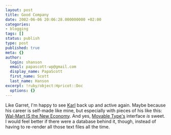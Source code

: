 ```yaml
---
layout: post
title: Good Company
date: 2002-06-06 20:06:28.000000000 +02:00
categories:
- blogging
tags: []
status: publish
type: post
published: true
meta: {}
author:
  login: shanson
  email: papascott-wp@gmail.com
  display_name: PapaScott
  first_name: Scott
  last_name: Hanson
excerpt: !ruby/object:Hpricot::Doc
  options: {}
---
```

<p>Like Garret, I'm happy to see <a href="http://www.paradox1x.org/">Karl</a> back up and active again. Maybe because his career is self-made like mine, but especially with pieces of his like this: <a href="http://www.paradox1x.org/mt/archives/000032.shtml#000032">Wal-Mart IS the New Economy</a>. And yes, <a href="http://www.movabletype.org">Movable Type's</a> interface <i>is</i> sweet.  I would feel better if there were a database behind it, though, instead of having to re-render all those text files all the time.</p>
